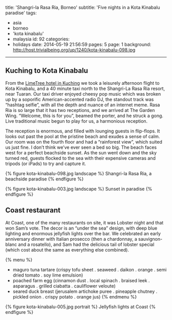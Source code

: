 title: 'Shangri-la Rasa Ria, Borneo'
subtitle: 'Five nights in a Kota Kinabalu paradise'
tags:
  - asia
  - borneo
  - 'kota kinabalu'
  - malaysia
id: 92
categories:
  - holidays
date: 2014-05-19 21:56:59
pages: 5
page: 1
background: http://host.trivialbeing.org/up/1240/kota-kinabalu-098.jpg
---

## Kuching to Kota Kinabalu

From the [LimeTree hotel in Kuching](/2014/05/kuching-borneo/) we took a leisurely afternoon flight to Kota Kinabalu, and a 40 minute taxi north to the Shangri-La Rasa Ria resort, near Tuaran. Our taxi driver enjoyed cheesy pop music which was broken up by a soporific American-accented radio DJ, the standout track was “hashtag selfie”, with all the depth and nuance of an internet meme. Rasa Ria is so large that it has two receptions, and we arrived at The Garden Wing. “Welcome, this is for you”, beamed the porter, and he struck a gong. Live traditional music begun to play for us, a harmonious reception.

The reception is enormous, and filled with lounging guests in flip-flops. It looks out past the pool at the pristine beach and exudes a sense of calm. Our room was on the fourth floor and had a “rainforest view”, which suited us just fine. I don’t think we’ve ever seen a bed so big. The beach faces west for a perfect beachside sunset. As the sun went down and the sky turned red, guests flocked to the sea with their expensive cameras and tripods (or iPads) to try and capture it.

{% figure kota-kinabalu-098.jpg landscape %}
Shangri-la Rasa Ria, a beachside paradise
{% endfigure %}

{% figure kota-kinabalu-003.jpg landscape %}
Sunset in paradise
{% endfigure %}

## Coast restaurant

At Coast, one of the many restaurants on site, it was Lobster night and that won Sam’s vote. The decor is an “under the sea” design, with deep blue lighting and enormous jellyfish lights over the bar. We celebrated an early anniversary dinner with Italian prosecco (then a chardonnay, a sauvignon-blanc and a rosatello), and Sam had the delicious tail of lobster special (which cost about the same as everything else combined).

{% menu %}
* maguro tuna tartare (crispy tofu sheet . seaweed . daikon . orange . semi dried tomato . soy lime emulsion)
* poached farm egg (cinnamon dust . local spinach . braised leek . asparagus . grilled ciabatta . cauliflower veloute)
* seared duck breast (jerusalem artichoke puree . pineapple chutney . pickled onion . crispy potato . orange jus)
{% endmenu %}

{% figure kota-kinabalu-005.jpg portrait %}
Jellyfish lights at Coast
{% endfigure %}
